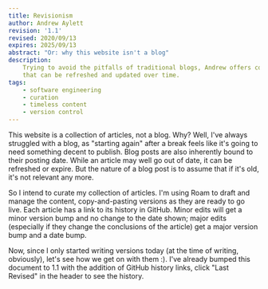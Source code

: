 ```yaml
---
title: Revisionism
author: Andrew Aylett
revision: '1.1'
revised: 2020/09/13
expires: 2025/09/13
abstract: "Or: why this website isn't a blog"
description:
    Trying to avoid the pitfalls of traditional blogs, Andrew offers content
    that can be refreshed and updated over time.
tags:
    - software engineering
    - curation
    - timeless content
    - version control
---
```


This website is a collection of articles, not a blog. Why? Well, I've always
struggled with a blog, as "starting again" after a break feels like it's going
to need something decent to publish. Blog posts are also inherently bound to
their posting date. While an article may well go out of date, it can be
refreshed or expire. But the nature of a blog post is to assume that if it's
old, it's not relevant any more.

So I intend to curate my collection of articles. I'm using Roam to draft and
manage the content, copy-and-pasting versions as they are ready to go live. Each
article has a link to its history in GitHub. Minor edits will get a minor
version bump and no change to the date shown; major edits (especially if they
change the conclusions of the article) get a major version bump and a date bump.

Now, since I only started writing versions today (at the time of writing,
obviously), let's see how we get on with them :). I've already bumped this
document to 1.1 with the addition of GitHub history links, click "Last Revised"
in the header to see the history.
